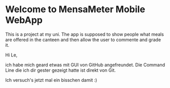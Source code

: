 # Welcome to MensaMeter Mobile WebApp
This is a project at my uni. The app is supposed to show people what meals are offered in the canteen and then allow the user to commente and grade it.

Hi Le,

ich habe mich geard etwas mit GUI von GitHub angefreundet.
Die Command Line die ich dir gester gezeigt hatte ist direkt von Git.

Ich versuch's jetzt mal ein bisschen damit :)